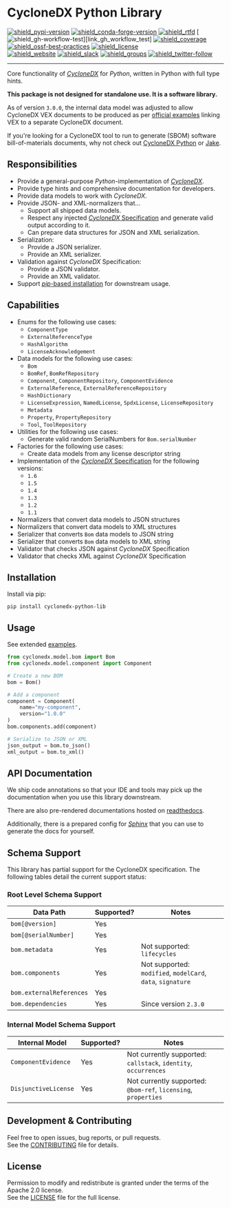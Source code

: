 # CycloneDX Python Library

[![shield_pypi-version]][link_pypi]
[![shield_conda-forge-version]][link_conda_forge]
[![shield_rtfd]][link_rtfd]
[![shield_gh-workflow-test]][link_gh_workflow_test]
[![shield_coverage]][link_codacy]
[![shield_ossf-best-practices]][link_ossf_best_practices]
[![shield_license]][license_file]  
[![shield_website]][link_website]
[![shield_slack]][link_slack]
[![shield_groups]][link_discussion]
[![shield_twitter-follow]][link_twitter]

----

Core functionality of [_CycloneDX_][link_website] for _Python_,
written in Python with full type hints.

**This package is not designed for standalone use. It is a software library.**

As of version `3.0.0`, the internal data model was adjusted to allow CycloneDX VEX documents to be produced as per [official examples](https://cyclonedx.org/capabilities/bomlink/#linking-external-vex-to-bom-inventory) linking VEX to a separate CycloneDX document.

If you're looking for a CycloneDX tool to run to generate (SBOM) software bill-of-materials documents, why not check out [CycloneDX Python][cyclonedx-python] or [Jake][jake].

## Responsibilities

* Provide a general-purpose _Python_-implementation of [_CycloneDX_][CycloneDX].
* Provide type hints and comprehensive documentation for developers.
* Provide data models to work with _CycloneDX_.
* Provide JSON- and XML-normalizers that...
  * Support all shipped data models.
  * Respect any injected [_CycloneDX_ Specification][CycloneDX-spec] and generate valid output according to it.
  * Can prepare data structures for JSON and XML serialization.
* Serialization:
  * Provide a JSON serializer.
  * Provide an XML serializer.
* Validation against _CycloneDX_ Specification:
  * Provide a JSON validator.
  * Provide an XML validator.
* Support [_pip_-based installation](https://pip.pypa.io/en/stable/) for downstream usage.

## Capabilities

* Enums for the following use cases:
  * `ComponentType`
  * `ExternalReferenceType`
  * `HashAlgorithm`
  * `LicenseAcknowledgement`
* Data models for the following use cases:
  * `Bom`
  * `BomRef`, `BomRefRepository`
  * `Component`, `ComponentRepository`, `ComponentEvidence`
  * `ExternalReference`, `ExternalReferenceRepository`
  * `HashDictionary`
  * `LicenseExpression`, `NamedLicense`, `SpdxLicense`, `LicenseRepository`
  * `Metadata`
  * `Property`, `PropertyRepository`
  * `Tool`, `ToolRepository`
* Utilities for the following use cases:
  * Generate valid random SerialNumbers for `Bom.serialNumber`
* Factories for the following use cases:
  * Create data models from any license descriptor string
* Implementation of the [_CycloneDX_ Specification][CycloneDX-spec] for the following versions:
  * `1.6`
  * `1.5`
  * `1.4`
  * `1.3`
  * `1.2`
  * `1.1`
* Normalizers that convert data models to JSON structures
* Normalizers that convert data models to XML structures
* Serializer that converts `Bom` data models to JSON string
* Serializer that converts `Bom` data models to XML string
* Validator that checks JSON against _CycloneDX_ Specification
* Validator that checks XML against _CycloneDX_ Specification

## Installation

Install via pip:

```shell
pip install cyclonedx-python-lib
```

## Usage

See extended [examples].

```python
from cyclonedx.model.bom import Bom
from cyclonedx.model.component import Component

# Create a new BOM
bom = Bom()

# Add a component
component = Component(
    name="my-component",
    version="1.0.0"
)
bom.components.add(component)

# Serialize to JSON or XML
json_output = bom.to_json()
xml_output = bom.to_xml()
```

## API Documentation

We ship code annotations so that your IDE and tools may pick up the documentation when you use this library downstream.

There are also pre-rendered documentations hosted on [readthedocs][link_rtfd].

Additionally, there is a prepared config for [_Sphinx_](https://www.sphinx-doc.org/en/master/) that you can use to generate the docs for yourself.

## Schema Support

This library has partial support for the CycloneDX specification. The following tables detail the current support status:

### Root Level Schema Support

| Data Path                  | Supported? | Notes                                             |
|----------------------------|------------|---------------------------------------------------|
| `bom[@version]`           | Yes        |                                                   |
| `bom[@serialNumber]`      | Yes        |                                                   |
| `bom.metadata`            | Yes        | Not supported: `lifecycles`                       |
| `bom.components`          | Yes        | Not supported: `modified`, `modelCard`, `data`, `signature` |
| `bom.externalReferences`  | Yes        |                                                   |
| `bom.dependencies`        | Yes        | Since version `2.3.0`                            |

### Internal Model Schema Support

| Internal Model             | Supported? | Notes                                             |
|----------------------------|------------|---------------------------------------------------|
| `ComponentEvidence`        | Yes        | Not currently supported: `callstack`, `identity`, `occurrences` |
| `DisjunctiveLicense`      | Yes        | Not currently supported: `@bom-ref`, `licensing`, `properties` |

## Development & Contributing

Feel free to open issues, bug reports, or pull requests.  
See the [CONTRIBUTING][contributing_file] file for details.

## License

Permission to modify and redistribute is granted under the terms of the Apache 2.0 license.  
See the [LICENSE][license_file] file for the full license.

[CycloneDX]: https://cyclonedx.org/
[CycloneDX-spec]: https://github.com/CycloneDX/specification/tree/master#readme
[cyclonedx-python]: https://github.com/CycloneDX/cyclonedx-python
[jake]: https://github.com/sonatype-nexus-community/jake

[license_file]: https://github.com/CycloneDX/cyclonedx-python-lib/blob/master/LICENSE
[contributing_file]: https://github.com/CycloneDX/cyclonedx-python-lib/blob/master/CONTRIBUTING.md
[examples]: https://github.com/CycloneDX/cyclonedx-python-lib/tree/master/examples

[shield_pypi-version]: https://img.shields.io/pypi/v/cyclonedx-python-lib?logo=pypi&logoColor=white "PyPI"
[shield_conda-forge-version]: https://img.shields.io/conda/vn/conda-forge/cyclonedx-python-lib?logo=anaconda&logoColor=white "conda-forge"
[shield_rtfd]: https://img.shields.io/readthedocs/cyclonedx-python-library?logo=readthedocs&logoColor=white "Read the Docs"
[shield_gh-workflow-test]: https://img.shields.io/github/actions/workflow/status/CycloneDX/cyclonedx-python-lib/python.yml?branch=master&logo=GitHub&logoColor=white "build"
[shield_coverage]: https://img.shields.io/codacy/coverage/TBD?logo=Codacy&logoColor=white "test coverage"
[shield_ossf-best-practices]: https://img.shields.io/cii/percentage/7956?label=OpenSSF%20best%20practices "OpenSSF best practices"
[shield_license]: https://img.shields.io/github/license/CycloneDX/cyclonedx-python-lib?logo=open%20source%20initiative&logoColor=white "license"
[shield_website]: https://img.shields.io/badge/https://-cyclonedx.org-blue.svg "homepage"
[shield_slack]: https://img.shields.io/badge/slack-join-blue?logo=Slack&logoColor=white "slack join"
[shield_groups]: https://img.shields.io/badge/discussion-groups.io-blue.svg "groups discussion"
[shield_twitter-follow]: https://img.shields.io/badge/Twitter-follow-blue?logo=Twitter&logoColor=white "twitter follow"

[link_pypi]: https://pypi.org/project/cyclonedx-python-lib/
[link_conda_forge]: https://anaconda.org/conda-forge/cyclonedx-python-lib
[link_rtfd]: https://cyclonedx-python-library.readthedocs.io/
[link_codacy]: https://app.codacy.com/gh/CycloneDX/cyclonedx-python-lib
[link_ossf_best_practices]: https://www.bestpractices.dev/projects/7956
[link_website]: https://cyclonedx.org/
[link_slack]: https://cyclonedx.org/slack/invite
[link_discussion]: https://groups.io/g/CycloneDX
[link_twitter]: https://twitter.com/CycloneDX_Spec
